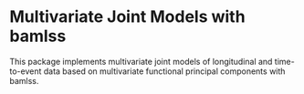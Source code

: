 # Multivariate Joint Models with bamlss

This package implements multivariate joint models of longitudinal and time-to-event data based on multivariate functional principal components with bamlss.
